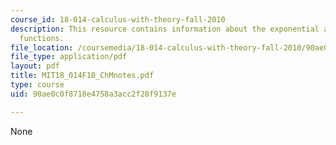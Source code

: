 ```yaml
---
course_id: 18-014-calculus-with-theory-fall-2010
description: This resource contains information about the exponential and logarithm
  functions.
file_location: /coursemedia/18-014-calculus-with-theory-fall-2010/90ae0c0f8718e4758a3acc2f28f9137e_MIT18_014F10_ChMnotes.pdf
file_type: application/pdf
layout: pdf
title: MIT18_014F10_ChMnotes.pdf
type: course
uid: 90ae0c0f8718e4758a3acc2f28f9137e

---
```

None